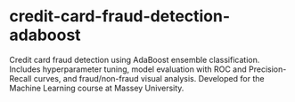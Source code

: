 # credit-card-fraud-detection-adaboost
Credit card fraud detection using AdaBoost ensemble classification. Includes hyperparameter tuning, model evaluation with ROC and Precision-Recall curves, and fraud/non-fraud visual analysis. Developed for the Machine Learning course at Massey University.
